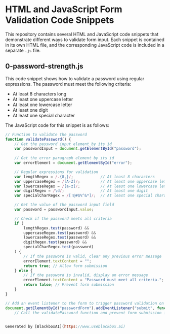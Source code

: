  # HTML and JavaScript Form Validation Code Snippets

This repository contains several HTML and JavaScript code snippets that demonstrate different ways to validate form input. Each snippet is contained in its own HTML file, and the corresponding JavaScript code is included in a separate `.js` file.

## 0-password-strength.js

This code snippet shows how to validate a password using regular expressions. The password must meet the following criteria:

* At least 8 characters long
* At least one uppercase letter
* At least one lowercase letter
* At least one digit
* At least one special character

The JavaScript code for this snippet is as follows:

```javascript
// Function to validate the password
function validatePassword() {
    // Get the password input element by its id
    var passwordInput = document.getElementById("password");
    
    // Get the error paragraph element by its id
    var errorElement = document.getElementById("error");

    // Regular expressions for validation
    var lengthRegex = /.{8,}/;            // At least 8 characters
    var uppercaseRegex = /[A-Z]/;         // At least one uppercase letter
    var lowercaseRegex = /[a-z]/;         // At least one lowercase letter
    var digitRegex = /\d/;                // At least one digit
    var specialCharRegex = /[!@#$%^&*]/;  // At least one special character

    // Get the value of the password input field
    var password = passwordInput.value;

    // Check if the password meets all criteria
    if (
        lengthRegex.test(password) &&
        uppercaseRegex.test(password) &&
        lowercaseRegex.test(password) &&
        digitRegex.test(password) &&
        specialCharRegex.test(password)
    ) {
        // If the password is valid, clear any previous error message
        errorElement.textContent = "";
        return true; // Allow form submission
    } else {
        // If the password is invalid, display an error message
        errorElement.textContent = "Password must meet all criteria.";
        return false; // Prevent form submission
    }
}

// Add an event listener to the form to trigger password validation on submit
document.getElementById("passwordForm").addEventListener("submit", function(event) {
    // Call the validatePassword function and prevent form submission if it returns false
    

Generated by [BlackboxAI](https://www.useblackbox.ai)